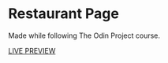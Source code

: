 # Restaurant Page

Made while following The Odin Project course.

[LIVE PREVIEW](https://keniak313.github.io/restPage/)
